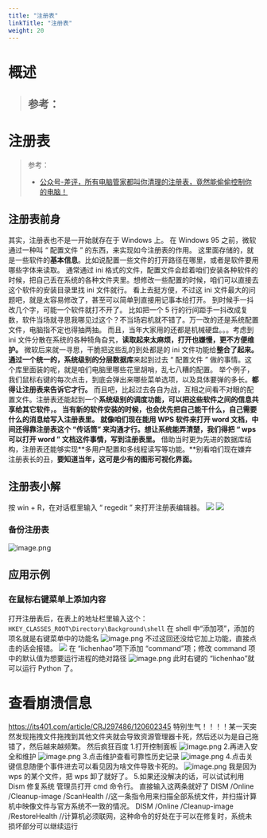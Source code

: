 ```yaml
---
title: "注册表"
linkTitle: "注册表"
weight: 20
---
```


# 概述
> 参考：
> -


# 注册表

> 参考：
> - [公众号-差评，所有电脑管家都叫你清理的注册表，竟然能偷偷控制你的电脑！](https://mp.weixin.qq.com/s/5ZcvRNG7GvvopcQWWdXNaw)

## 注册表前身

其实，注册表也不是一开始就存在于 Windows 上。
在 Windows 95 之前，微软通过一种叫 “ 配置文件 ” 的东西，来实现如今注册表的作用。
这里面存储的，就是一些软件的**基本信息**。比如说配置一些文件的打开路径在哪里，或者是软件要用哪些字体来读取。
通常通过 ini 格式的文件，配置文件会趁着咱们安装各种软件的时候，把自己丢在系统的各种文件夹里。想修改一些配置的时候，咱们可以直接去这个软件的安装目录里找 ini 文件就行。
看上去挺方便，不过这 ini 文件最大的问题吧，就是太容易修改了，甚至可以简单到直接用记事本给打开。
到时候手一抖改几个字，可能一个软件就打不开了。
比如把一个 5 行的行间距手一抖改成复数，软件当场就寻思我哪见过这个？不当场宕机就不错了。万一改的还是系统配置文件，电脑指不定也得抽两抽。
而且，当年大家用的还都是机械硬盘。。。考虑到 ini 文件分散在系统的各种犄角旮旯，**读取起来太麻烦，打开也嫌慢，更不方便维护。**
微软后来就一寻思，干脆把这些乱的到处都是的 ini 文件功能给**整合了起来。**通过一个统一的，系统级别的分层**数据库**来起到过去 “ 配置文件 ” 做的事情。这个库里面装的呢，就是咱们电脑里哪些花里胡哨，乱七八糟的配置。
举个例子，我们鼠标右键的每次点击，到底会弹出来哪些菜单选项，以及具体要弹的多长。**都得让注册表来告诉它才行。**
而且吧，比起过去各自为战，互相之间看不对眼的配置文件。注册表还能起到一个**系统级别的调度功能，**可以把这些软件之间的信息共享给其它软件，。
当有新的软件安装的时候，也会优先把自己能干什么，自己需要什么的消息给写入注册表里。
就像咱们现在能用 WPS 软件来打开 word 文档，中间还得靠注册表这个 “传话筒” 来沟通才行。想让系统能弄清楚，我们得把** “ wps 可以打开 word ” 文档这件事情，写到注册表里。**
借助当时更为先进的数据库结构，注册表还能够实现**多用户配置和多线程读写等功能。**别看咱们现在嫌弃注册表长的丑，**要知道当年，这可是少有的图形可视化界面。**

## 注册表小解

按 win + R，在对话框里输入 “ regedit ” 来打开注册表编辑器。
![](https://notes-learning.oss-cn-beijing.aliyuncs.com/qnpbng/1660293598735-fcf30cc1-e1be-40a6-91da-e8cf808c68a0.png)
![](https://notes-learning.oss-cn-beijing.aliyuncs.com/qnpbng/1660293605253-91760000-23a0-4ee2-9b36-816624680ff5.png)

### 备份注册表

![image.png](https://notes-learning.oss-cn-beijing.aliyuncs.com/qnpbng/1660294119487-0956a3de-ee96-4771-9584-b5e4e473ab0a.png)

## 应用示例

### 在鼠标右键菜单上添加内容

打开注册表后，在表上的地址栏里输入这个：`HKEY_CLASSES_ROOT\Directory\Background\shell`
在 shell 中“添加项”，添加的项名就是右键菜单中的功能名
![image.png](https://notes-learning.oss-cn-beijing.aliyuncs.com/qnpbng/1660293800817-e8b7c6ec-a7e6-4cdc-af1b-fba835707b2f.png)
不过这回还没给它加上功能，直接点击的话会报错。
![](https://notes-learning.oss-cn-beijing.aliyuncs.com/qnpbng/1660293861254-00b77fdd-b0d2-4f40-b5a1-59f215198b70.png)
在 “lichenhao”项下添加 “command”项；修改 command 项中的默认值为想要运行进程的绝对路径
![image.png](https://notes-learning.oss-cn-beijing.aliyuncs.com/qnpbng/1660294056508-703dab2f-1fad-4a5e-a9ec-3ae07245dd93.png)
此时右键的 “lichenhao”就可以运行 Python 了。

# 查看崩溃信息

<https://its401.com/article/CRJ297486/120602345>
特别生气！！！！某一天突然发现拖拽文件拖拽到其他文件夹就会导致资源管理器卡死，然后还以为是自己拖错了，然后越来越频繁。
然后疯狂百度 1.打开控制面板
![image.png](https://notes-learning.oss-cn-beijing.aliyuncs.com/qnpbng/1654348939190-57e80915-99a7-4521-992f-683029eff444.png) 2.再进入安全和维护
![image.png](https://notes-learning.oss-cn-beijing.aliyuncs.com/qnpbng/1654348939189-d155d75e-ee86-4dce-8ddf-66eb077b7138.png) 3.点击维护查看可靠性历史记录
![image.png](https://notes-learning.oss-cn-beijing.aliyuncs.com/qnpbng/1654348939189-f0bf328c-11eb-449c-91d7-a67f2d7c6e84.png) 4.点击关键信息随便个事件进去可以看见因为啥文件导致卡死的。
![image.png](https://notes-learning.oss-cn-beijing.aliyuncs.com/qnpbng/1654348939160-131bfda2-8f0e-466b-b0d9-941a4542d9c0.png)
我是因为 wps 的某个文件，把 wps 卸了就好了。 5.如果还没解决的话，可以试试利用 Dism 修复系统
管理员打开 cmd 命令行。
直接输入这两条就好了
DISM /Online /Cleanup-image /ScanHealth //这一条指令用来扫描全部系统文件，并扫描计算机中映像文件与官方系统不一致的情况。 DISM /Online /Cleanup-image /RestoreHealth //计算机必须联网，这种命令的好处在于可以在修复时，系统未损坏部分可以继续运行
